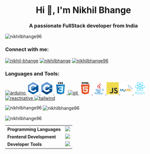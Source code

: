 <h1 align="center">Hi 👋, I'm Nikhil Bhange</h1>
<h3 align="center">A passionate FullStack developer from India</h3>

<p align="left"> <img src="https://komarev.com/ghpvc/?username=nikhilbhange96&label=Profile%20views&color=0e75b6&style=flat" alt="nikhilbhange96" /> </p>

<h3 align="left">Connect with me:</h3>
<p align="left">
<a href="https://linkedin.com/in/nikhil-bhange" target="blank"><img align="center" src="https://raw.githubusercontent.com/rahuldkjain/github-profile-readme-generator/master/src/images/icons/Social/linked-in-alt.svg" alt="nikhil-bhange" height="30" width="40" /></a>
<a href="https://www.leetcode.com/nikhilbhange" target="blank"><img align="center" src="https://raw.githubusercontent.com/rahuldkjain/github-profile-readme-generator/master/src/images/icons/Social/leet-code.svg" alt="nikhilbhange" height="30" width="40" /></a>
<a href="https://auth.geeksforgeeks.org/user/nikhilbhange96" target="blank"><img align="center" src="https://raw.githubusercontent.com/rahuldkjain/github-profile-readme-generator/master/src/images/icons/Social/geeks-for-geeks.svg" alt="nikhilbhange96" height="30" width="40" /></a>
</p>

<h3 align="left">Languages and Tools:</h3>
<p align="left"> <a href="https://www.arduino.cc/" target="_blank" rel="noreferrer"> <img src="https://cdn.worldvectorlogo.com/logos/arduino-1.svg" alt="arduino" width="40" height="40"/> </a> <a href="https://www.cprogramming.com/" target="_blank" rel="noreferrer"> <img src="https://raw.githubusercontent.com/devicons/devicon/master/icons/c/c-original.svg" alt="c" width="40" height="40"/> </a> <a href="https://www.w3schools.com/cpp/" target="_blank" rel="noreferrer"> <img src="https://raw.githubusercontent.com/devicons/devicon/master/icons/cplusplus/cplusplus-original.svg" alt="cplusplus" width="40" height="40"/> </a> <a href="https://www.w3schools.com/css/" target="_blank" rel="noreferrer"> <img src="https://raw.githubusercontent.com/devicons/devicon/master/icons/css3/css3-original-wordmark.svg" alt="css3" width="40" height="40"/> </a> <a href="https://git-scm.com/" target="_blank" rel="noreferrer"> <img src="https://www.vectorlogo.zone/logos/git-scm/git-scm-icon.svg" alt="git" width="40" height="40"/> </a> <a href="https://www.w3.org/html/" target="_blank" rel="noreferrer"> <img src="https://raw.githubusercontent.com/devicons/devicon/master/icons/html5/html5-original-wordmark.svg" alt="html5" width="40" height="40"/> </a> <a href="https://www.java.com" target="_blank" rel="noreferrer"> <img src="https://raw.githubusercontent.com/devicons/devicon/master/icons/java/java-original.svg" alt="java" width="40" height="40"/> </a> <a href="https://developer.mozilla.org/en-US/docs/Web/JavaScript" target="_blank" rel="noreferrer"> <img src="https://raw.githubusercontent.com/devicons/devicon/master/icons/javascript/javascript-original.svg" alt="javascript" width="40" height="40"/> </a> <a href="https://www.mysql.com/" target="_blank" rel="noreferrer"> <img src="https://raw.githubusercontent.com/devicons/devicon/master/icons/mysql/mysql-original-wordmark.svg" alt="mysql" width="40" height="40"/> </a> <a href="https://reactjs.org/" target="_blank" rel="noreferrer"> <img src="https://raw.githubusercontent.com/devicons/devicon/master/icons/react/react-original-wordmark.svg" alt="react" width="40" height="40"/> </a> <a href="https://reactnative.dev/" target="_blank" rel="noreferrer"> <img src="https://reactnative.dev/img/header_logo.svg" alt="reactnative" width="40" height="40"/> </a> <a href="https://tailwindcss.com/" target="_blank" rel="noreferrer"> <img src="https://www.vectorlogo.zone/logos/tailwindcss/tailwindcss-icon.svg" alt="tailwind" width="40" height="40"/> </a> </p>

<p><img align="left" src="https://github-readme-stats.vercel.app/api/top-langs?username=nikhilbhange96&show_icons=true&locale=en&layout=compact" alt="nikhilbhange96" /></p>

<p>&nbsp;<img align="center" src="https://github-readme-stats.vercel.app/api?username=nikhilbhange96&show_icons=true&locale=en" alt="nikhilbhange96" /></p>

<p><img align="center" src="https://github-readme-streak-stats.herokuapp.com/?user=nikhilbhange96&" alt="nikhilbhange96" /></p>

<markdown-accessiblity-table data-catalyst=""><table align="center">
	<tbody><tr>
	<td><strong>Programming Languages</strong></td>
	<td><a target="_blank" rel="noopener noreferrer nofollow" href="https://camo.githubusercontent.com/4c87bbd620cb0bfd5174aa620fb029828fc09d71aa0280966c01eeaaffb63b02/68747470733a2f2f736b696c6c69636f6e732e6465762f69636f6e733f693d637070267468656d653d6461726b"><img height="40" src="https://skillicons.dev/icons?i=java" data-canonical-src="[https://skillicons.dev/icons?i=java&amp](https://skillicons.dev/icons?i=java);theme=dark" style="max-width: 100%;"></a></td>
</tr>
<tr>
	<td><strong>Frontend Development</strong></td>
	<td><a target="_blank" rel="noopener noreferrer nofollow" href="https://camo.githubusercontent.com/7bbb5cd0072e47cc7082ae96dc3d9436b58410265cde99949accf1c3a3726dd5/68747470733a2f2f736b696c6c69636f6e732e6465762f69636f6e733f693d68746d6c2c6373732c6a73"><img height="40" src="https://camo.githubusercontent.com/7bbb5cd0072e47cc7082ae96dc3d9436b58410265cde99949accf1c3a3726dd5/68747470733a2f2f736b696c6c69636f6e732e6465762f69636f6e733f693d68746d6c2c6373732c6a73" data-canonical-src="https://skillicons.dev/icons?i=html,css,js" style="max-width: 100%;"></a></td>
</tr>
<tr>
	<td><strong>Developer Tools</strong></td>
	<td><a target="_blank" rel="noopener noreferrer nofollow" href="https://camo.githubusercontent.com/31a58a470b35563fe18d3f8b2f2e60ec2244ac60d2ef861ccd1bb30f852ce539/68747470733a2f2f736b696c6c69636f6e732e6465762f69636f6e733f693d676974687562267468656d653d6461726b"><img height="40" src="https://camo.githubusercontent.com/31a58a470b35563fe18d3f8b2f2e60ec2244ac60d2ef861ccd1bb30f852ce539/68747470733a2f2f736b696c6c69636f6e732e6465762f69636f6e733f693d676974687562267468656d653d6461726b" data-canonical-src="https://skillicons.dev/icons?i=github&amp;theme=dark" style="max-width: 100%;"></a></td>
</tr>
</tbody></table></markdown-accessiblity-table>
